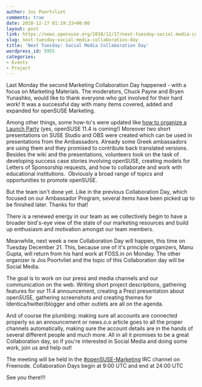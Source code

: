 ```yaml
---
author: Jos Poortvliet
comments: true
date: 2010-12-17 01:19:33+00:00
layout: post
link: https://news.opensuse.org/2010/12/17/next-tuesday-social-media-collaboration-day/
slug: next-tuesday-social-media-collaboration-day
title: 'Next Tuesday: Social Media Collaboration Day'
wordpress_id: 5955
categories:
- Events
- Project
---
```


Last Monday the second Marketing Collaboration Day happened - with a focus on Marketing Materials. The moderators, Chuck Payne and Bryen Yunashko, would like to thank everyone who got involved for their hard work! It was a successful day with many items covered, added and expanded for openSUSE Marketing.

<!-- more -->

Among other things, some how-to's were updated like [how to organize a Launch Party](http://en.opensuse.org/openSUSE:Launch_party_HOWTO) (yes, openSUSE 11.4 is coming!) Moreover two short presentations on SUSE Studio and OBS were created which can be used in presentations from the Ambassadors. Already some Greek ambassadors are using them and they promised to contribute back translated versions. Besides the wiki and the presentations, volunteers took on the task of developing success case stories involving openSUSE, creating models for Letters of Sponsorship requests, and how to collaborate and work with educational institutions.  Obviously a broad range of topics and opportunities to promote openSUSE.

But the team isn't done yet. Like in the previous Collaboration Day, which focused on our Ambassador Program, several items have been picked up to be finished later. Thanks for that!

There is a renewed energy in our team as we collectively begin to have a broader bird's-eye view of the state of our marketing resources and build up enthusiasm and motivation amongst our team members.

Meanwhile, next week a new Collaboration Day will happen, this time on Tuesday December 21. This, because one of it's principle organizers, Manu Gupta, will return from his hard work at FOSS.in on Monday. The other organizer is Jos Poortvliet and the topic of this Collaboration day will be Social Media.

The goal is to work on our press and media channels and our communication on the web. Writing short project descriptions, gathering features for our 11.4 announcement, creating a Prezi presentation about openSUSE, gathering screenshots and creating themes for Identica/twitter/blogger and other outlets are all on the agenda.

And of course the plumbing: making sure all accounts are connected properly so an announcement or news.o.o article goes to all the proper channels automatically, making sure the account details are in the hands of several different people and much more. All in all it promises to be a great Collaboration day, so if you're interested in Social Media and doing some work, join us and help out!

The meeting will be held in the [#openSUSE-Marketing](irc://irc.freenode.net/opensuse-marketing) IRC channel on Freenode. Collaboration Days begin at 9:00 UTC and end at 24:00 UTC

See you there!!!

